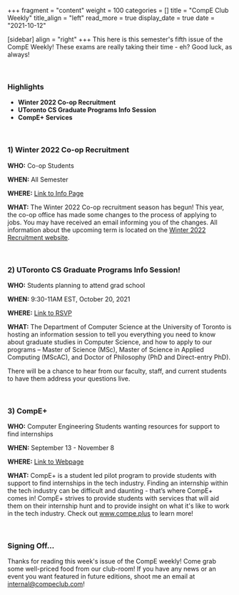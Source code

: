 +++
fragment = "content"
weight = 100
categories = []
title = "CompE Club Weekly"
title_align = "left"
read_more = true
display_date = true
date = "2021-10-12"

[sidebar]
align = "right"
+++
This here is this semester's fifth issue of the CompE Weekly! These exams are really taking their time - eh? Good luck, as always!


<br/>

### Highlights

* **Winter 2022 Co-op Recruitment**
* **UToronto CS Graduate Programs Info Session**
* **CompE+ Services**



<br/>

### 1)  Winter 2022 Co-op Recruitment

**WHO:** Co-op Students

**WHEN:** All Semester

**WHERE:** [Link to Info Page](https://www.ualberta.ca/engineering/co-op/students/winter-recruitment.html)

**WHAT:** The Winter 2022 Co-op recruitment season has begun! This year, the co-op office has made some changes to the process of applying to jobs. You may have received an email informing you of the changes. All information about the upcoming term is located on the [Winter 2022 Recruitment website](https://www.ualberta.ca/engineering/co-op/students/winter-recruitment.html).



<br/>

### 2)  UToronto CS Graduate Programs Info Session!

**WHO:** Students planning to attend grad school

**WHEN:** 9:30-11AM EST, October 20, 2021

**WHERE:** [Link to RSVP](https://zoom.us/webinar/register/WN_tjeP4p8lRM20Lb0fmWzymQ)

**WHAT:** The Department of Computer Science at the University of Toronto is hosting an information session to tell you everything you need to know about graduate studies in Computer Science, and how to apply to our programs – Master of Science (MSc), Master of Science in Applied Computing (MScAC), and Doctor of Philosophy (PhD and Direct-entry PhD). 

There will be a chance to hear from our faculty, staff, and current students to have them address your questions live. 



<br/>

### 3)  CompE+

**WHO:** Computer Engineering Students wanting resources for support to find internships

**WHEN:** September 13 - November 8

**WHERE:** [Link to Webpage](https://www.compe.plus)

**WHAT:** CompE+ is a student led pilot program to provide students with support to find internships in the tech industry. Finding an internship within the tech industry can be difficult and daunting - that’s where CompE+ comes in! CompE+ strives to provide students with services that will aid them on their internship hunt and to provide insight on what it's like to work in the tech industry. Check out www.compe.plus to learn more!



<br/>

### Signing Off...

Thanks for reading this week's issue of the CompE weekly! Come grab some well-priced food from our club-room! If you have any news or an event you want featured in future editions, shoot me an email at [internal@compeclub.com](mailto:internal@compeclub.com)!
